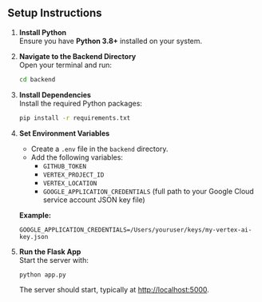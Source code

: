 ## Setup Instructions

1. **Install Python**  
    Ensure you have **Python 3.8+** installed on your system.

2. **Navigate to the Backend Directory**  
    Open your terminal and run:
    ```sh
    cd backend
    ```

3. **Install Dependencies**  
    Install the required Python packages:
    ```sh
    pip install -r requirements.txt
    ```

4. **Set Environment Variables**  
    - Create a `.env` file in the `backend` directory.
    - Add the following variables:
      - `GITHUB_TOKEN`
      - `VERTEX_PROJECT_ID`
      - `VERTEX_LOCATION`
      - `GOOGLE_APPLICATION_CREDENTIALS` (full path to your Google Cloud service account JSON key file)

    **Example:**
    ```
    GOOGLE_APPLICATION_CREDENTIALS=/Users/youruser/keys/my-vertex-ai-key.json
    ```

5. **Run the Flask App**  
    Start the server with:
    ```sh
    python app.py
    ```
    The server should start, typically at [http://localhost:5000](http://localhost:5000).